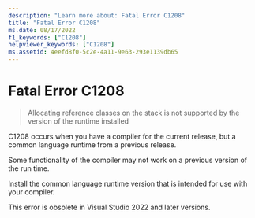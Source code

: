 ```yaml
---
description: "Learn more about: Fatal Error C1208"
title: "Fatal Error C1208"
ms.date: 08/17/2022
f1_keywords: ["C1208"]
helpviewer_keywords: ["C1208"]
ms.assetid: 4eefd8f0-5c2e-4a11-9e63-293e1139db65
---
```

# Fatal Error C1208

> Allocating reference classes on the stack is not supported by the version of the runtime installed

C1208 occurs when you have a compiler for the current release, but a common language runtime from a previous release.

Some functionality of the compiler may not work on a previous version of the run time.

Install the common language runtime version that is intended for use with your compiler.

This error is obsolete in Visual Studio 2022 and later versions.
